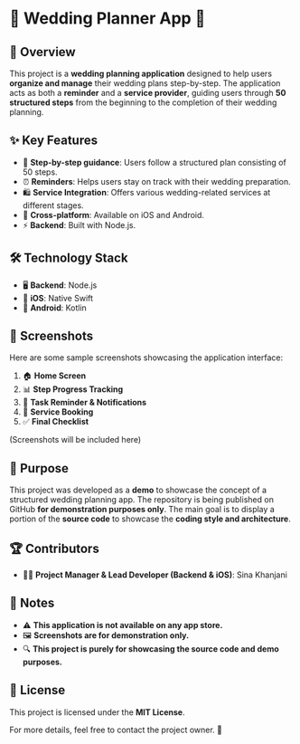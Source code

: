 # 🎉 Wedding Planner App 💍

## 🌟 Overview
This project is a **wedding planning application** designed to help users **organize and manage** their wedding plans step-by-step. The application acts as both a **reminder** and a **service provider**, guiding users through **50 structured steps** from the beginning to the completion of their wedding planning.

## ✨ Key Features
- 📌 **Step-by-step guidance**: Users follow a structured plan consisting of 50 steps.
- ⏰ **Reminders**: Helps users stay on track with their wedding preparation.
- 🛍 **Service Integration**: Offers various wedding-related services at different stages.
- 📱 **Cross-platform**: Available on iOS and Android.
- ⚡ **Backend**: Built with Node.js.

## 🛠 Technology Stack
- 🖥 **Backend**: Node.js
- 🍏 **iOS**: Native Swift
- 🤖 **Android**: Kotlin

## 📸 Screenshots
Here are some sample screenshots showcasing the application interface:

1. 🏠 **Home Screen**
2. 📊 **Step Progress Tracking**
3. 🔔 **Task Reminder & Notifications**
4. 🛒 **Service Booking**
5. ✅ **Final Checklist**

(Screenshots will be included here)

## 🎯 Purpose
This project was developed as a **demo** to showcase the concept of a structured wedding planning app. The repository is being published on GitHub **for demonstration purposes only**. The main goal is to display a portion of the **source code** to showcase the **coding style and architecture**.

## 🏆 Contributors
- 👨‍💻 **Project Manager & Lead Developer (Backend & iOS)**: Sina Khanjani

## 📜 Notes
- ⚠ **This application is not available on any app store.**
- 🖼 **Screenshots are for demonstration only.**
- 🔍 **This project is purely for showcasing the source code and demo purposes.**

## 📜 License
This project is licensed under the **MIT License**.

For more details, feel free to contact the project owner. 🚀


